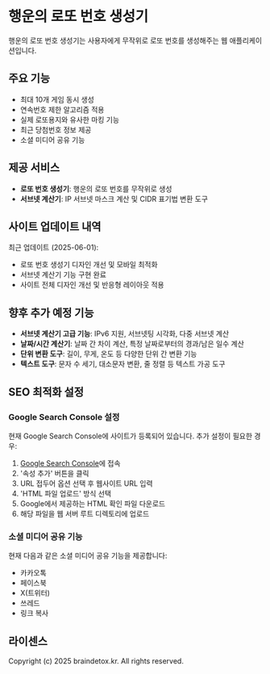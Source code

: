 # 행운의 로또 번호 생성기

행운의 로또 번호 생성기는 사용자에게 무작위로 로또 번호를 생성해주는 웹 애플리케이션입니다.

## 주요 기능

- 최대 10개 게임 동시 생성
- 연속번호 제한 알고리즘 적용
- 실제 로또용지와 유사한 마킹 기능
- 최근 당첨번호 정보 제공
- 소셜 미디어 공유 기능

## 제공 서비스

- **로또 번호 생성기**: 행운의 로또 번호를 무작위로 생성
- **서브넷 계산기**: IP 서브넷 마스크 계산 및 CIDR 표기법 변환 도구

## 사이트 업데이트 내역

최근 업데이트 (2025-06-01):
- 로또 번호 생성기 디자인 개선 및 모바일 최적화
- 서브넷 계산기 기능 구현 완료
- 사이트 전체 디자인 개선 및 반응형 레이아웃 적용

## 향후 추가 예정 기능

- **서브넷 계산기 고급 기능**: IPv6 지원, 서브넷팅 시각화, 다중 서브넷 계산
- **날짜/시간 계산기**: 날짜 간 차이 계산, 특정 날짜로부터의 경과/남은 일수 계산
- **단위 변환 도구**: 길이, 무게, 온도 등 다양한 단위 간 변환 기능
- **텍스트 도구**: 문자 수 세기, 대소문자 변환, 줄 정렬 등 텍스트 가공 도구

## SEO 최적화 설정

### Google Search Console 설정

현재 Google Search Console에 사이트가 등록되어 있습니다. 추가 설정이 필요한 경우:

1. [Google Search Console](https://search.google.com/search-console/about)에 접속
2. '속성 추가' 버튼을 클릭
3. URL 접두어 옵션 선택 후 웹사이트 URL 입력
4. 'HTML 파일 업로드' 방식 선택
5. Google에서 제공하는 HTML 확인 파일 다운로드
6. 해당 파일을 웹 서버 루트 디렉토리에 업로드

### 소셜 미디어 공유 기능

현재 다음과 같은 소셜 미디어 공유 기능을 제공합니다:
- 카카오톡
- 페이스북
- X(트위터)
- 쓰레드
- 링크 복사

## 라이센스

Copyright (c) 2025 braindetox.kr. All rights reserved. 